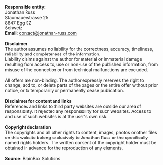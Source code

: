 <b>Responsible entity:</b><br>Jonathan Russ<br>Staumauerstrasse 25<br>8847 Egg SZ<br>Schweiz<br><strong>Email</strong>: contact@jonathan-russ.com<br><br><strong>Disclaimer</strong><br>The author assumes no liability for the correctness, accuracy, timeliness, reliability and completeness of the information.<br>Liability claims against the author for material or immaterial damage resulting from access to, use or non-use of the published information, from misuse of the connection or from technical malfunctions are excluded.<br><br>All offers are non-binding. The author expressly reserves the right to change, add to, or delete parts of the pages or the entire offer without prior notice, or to temporarily or permanently cease publication.<br><br><strong>Disclaimer for content and links</strong><br>References and links to third party websites are outside our area of responsibility. It rejected any responsibility for such websites. Access to and use of such websites is at the user's own risk.<br><br><strong>Copyright declaration</strong><br>The copyrights and all other rights to content, images, photos or other files on this website belong exclusively to Jonathan Russ or the specifically named rights holders. The written consent of the copyright holder must be obtained in advance for the reproduction of any elements.<br><br><strong>Source</strong>: <a style="color:inherit;text-decoration:none;" href="https://brainbox.swiss/">BrainBox Solutions</a>
